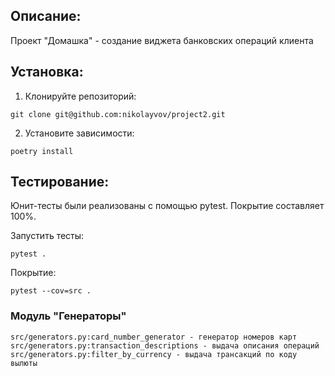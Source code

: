 ## Описание:

Проект "Домашка" - создание виджета банковских операций клиента

## Установка:

1. Клонируйте репозиторий:
```
git clone git@github.com:nikolayvov/project2.git
```

2. Установите зависимости:
```
poetry install
```

## Тестирование:

Юнит-тесты были реализованы с помощью pytest. Покрытие составляет 100%.

Запустить тесты:

```
pytest .
```

Покрытие:

```
pytest --cov=src .
```
### Модуль "Генераторы"

```
src/generators.py:card_number_generator - генератор номеров карт
src/generators.py:transaction_descriptions - выдача описания операций
src/generators.py:filter_by_currency - выдача трансакций по коду вылюты
```
